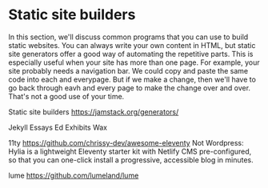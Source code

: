 # Static site builders 

In this section, we'll discuss common programs that you can use to build static websites.  You can always write your own content in HTML, but static site generators offer a good way of automating the repetitive parts.  This is especially useful when your site has more than one page. For example, your site probably needs a navigation bar.  We could copy and paste the same code into each and everypage.  But if we make a change, then we'll have to go back through eavh and every page to make the change over and over.  That's not a good use of your time.   


Static site builders https://jamstack.org/generators/

Jekyll Essays Ed Exhibits Wax

11ty https://github.com/chrissy-dev/awesome-eleventy Not Wordpress: Hylia is a lightweight Eleventy starter kit with Netlify CMS pre-configured, so that you can one-click install a progressive, accessible blog in minutes.

lume https://github.com/lumeland/lume
